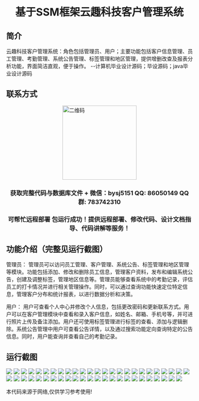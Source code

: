 <p><h1 align="center">基于SSM框架云趣科技客户管理系统</h1></p>

## 简介
云趣科技客户管理系统：角色包括管理员、用户；主要功能包括客户信息管理、员工管理、考勤管理、系统公告管理、标签管理和地区管理，提供增删改查及报表分析功能，界面简洁直观，便于操作。    --计算机毕业设计源码；毕设源码；java毕业设计源码


## 联系方式
<img src="https://bs-1329754181.cos.ap-shanghai.myqcloud.com/wx.jpg" alt="二维码" style="display: block; margin: 0 auto;" width="200px">
<p><h3 align="center">获取完整代码与数据库文件 + 微信：bysj5151 QQ: 86050149 QQ群: 783742310</h3></p>
<p><h3 align="center">可帮忙远程部署 包运行成功！提供远程部署、修改代码、设计文档指导、代码讲解等服务！</h3></p>

## 功能介绍（完整见运行截图）
管理员： 管理员可以访问员工管理、客户管理、系统公告、标签管理和地区管理等模块。功能包括添加、修改和删除员工信息，管理客户资料，发布和编辑系统公告，创建及调整标签，管理地区信息等。管理员能够查看系统中的考勤记录，评估员工的打卡情况并进行相关管理操作。同时，可以通过查询功能快速定位特定信息，管理客户分布和统计报表，以进行数据分析和决策。

用户： 用户可查看个人中心并修改个人信息，包括更改密码和更新联系方式。用户可以在客户管理模块中查看和录入客户信息，如姓名、邮箱、手机号等，并可进行照片上传及备注添加。用户还可使用标签管理进行标签的查看、添加与逻辑删除。系统公告管理中用户可查看公告详情，以及通过搜索功能定向查询特定的公告信息。同时，用户能查询并查看自己的考勤记录。


## 运行截图
![](https://bs-1329754181.cos.ap-shanghai.myqcloud.com/ssm/YunQuKeJiKeHuGuanLiXiTong/img/001.jpg)
![](https://bs-1329754181.cos.ap-shanghai.myqcloud.com/ssm/YunQuKeJiKeHuGuanLiXiTong/img/002.jpg)
![](https://bs-1329754181.cos.ap-shanghai.myqcloud.com/ssm/YunQuKeJiKeHuGuanLiXiTong/img/003.jpg)
![](https://bs-1329754181.cos.ap-shanghai.myqcloud.com/ssm/YunQuKeJiKeHuGuanLiXiTong/img/004.jpg)
![](https://bs-1329754181.cos.ap-shanghai.myqcloud.com/ssm/YunQuKeJiKeHuGuanLiXiTong/img/005.jpg)
![](https://bs-1329754181.cos.ap-shanghai.myqcloud.com/ssm/YunQuKeJiKeHuGuanLiXiTong/img/006.jpg)
![](https://bs-1329754181.cos.ap-shanghai.myqcloud.com/ssm/YunQuKeJiKeHuGuanLiXiTong/img/007.jpg)
![](https://bs-1329754181.cos.ap-shanghai.myqcloud.com/ssm/YunQuKeJiKeHuGuanLiXiTong/img/008.jpg)
![](https://bs-1329754181.cos.ap-shanghai.myqcloud.com/ssm/YunQuKeJiKeHuGuanLiXiTong/img/009.jpg)
![](https://bs-1329754181.cos.ap-shanghai.myqcloud.com/ssm/YunQuKeJiKeHuGuanLiXiTong/img/010.jpg)
![](https://bs-1329754181.cos.ap-shanghai.myqcloud.com/ssm/YunQuKeJiKeHuGuanLiXiTong/img/011.jpg)
![](https://bs-1329754181.cos.ap-shanghai.myqcloud.com/ssm/YunQuKeJiKeHuGuanLiXiTong/img/012.jpg)
![](https://bs-1329754181.cos.ap-shanghai.myqcloud.com/ssm/YunQuKeJiKeHuGuanLiXiTong/img/013.jpg)
![](https://bs-1329754181.cos.ap-shanghai.myqcloud.com/ssm/YunQuKeJiKeHuGuanLiXiTong/img/014.jpg)
![](https://bs-1329754181.cos.ap-shanghai.myqcloud.com/ssm/YunQuKeJiKeHuGuanLiXiTong/img/015.jpg)
![](https://bs-1329754181.cos.ap-shanghai.myqcloud.com/ssm/YunQuKeJiKeHuGuanLiXiTong/img/016.jpg)
![](https://bs-1329754181.cos.ap-shanghai.myqcloud.com/ssm/YunQuKeJiKeHuGuanLiXiTong/img/017.jpg)
![](https://bs-1329754181.cos.ap-shanghai.myqcloud.com/ssm/YunQuKeJiKeHuGuanLiXiTong/img/018.jpg)
![](https://bs-1329754181.cos.ap-shanghai.myqcloud.com/ssm/YunQuKeJiKeHuGuanLiXiTong/img/019.jpg)
![](https://bs-1329754181.cos.ap-shanghai.myqcloud.com/ssm/YunQuKeJiKeHuGuanLiXiTong/img/020.jpg)
![](https://bs-1329754181.cos.ap-shanghai.myqcloud.com/ssm/YunQuKeJiKeHuGuanLiXiTong/img/021.jpg)
![](https://bs-1329754181.cos.ap-shanghai.myqcloud.com/ssm/YunQuKeJiKeHuGuanLiXiTong/img/022.jpg)
![](https://bs-1329754181.cos.ap-shanghai.myqcloud.com/ssm/YunQuKeJiKeHuGuanLiXiTong/img/023.jpg)
![](https://bs-1329754181.cos.ap-shanghai.myqcloud.com/ssm/YunQuKeJiKeHuGuanLiXiTong/img/024.jpg)
![](https://bs-1329754181.cos.ap-shanghai.myqcloud.com/ssm/YunQuKeJiKeHuGuanLiXiTong/img/025.jpg)
![](https://bs-1329754181.cos.ap-shanghai.myqcloud.com/ssm/YunQuKeJiKeHuGuanLiXiTong/img/026.jpg)
![](https://bs-1329754181.cos.ap-shanghai.myqcloud.com/ssm/YunQuKeJiKeHuGuanLiXiTong/img/027.jpg)
![](https://bs-1329754181.cos.ap-shanghai.myqcloud.com/ssm/YunQuKeJiKeHuGuanLiXiTong/img/028.jpg)
![](https://bs-1329754181.cos.ap-shanghai.myqcloud.com/ssm/YunQuKeJiKeHuGuanLiXiTong/img/029.jpg)
![](https://bs-1329754181.cos.ap-shanghai.myqcloud.com/ssm/YunQuKeJiKeHuGuanLiXiTong/img/030.jpg)
![](https://bs-1329754181.cos.ap-shanghai.myqcloud.com/ssm/YunQuKeJiKeHuGuanLiXiTong/img/031.jpg)
![](https://bs-1329754181.cos.ap-shanghai.myqcloud.com/ssm/YunQuKeJiKeHuGuanLiXiTong/img/032.jpg)
![](https://bs-1329754181.cos.ap-shanghai.myqcloud.com/ssm/YunQuKeJiKeHuGuanLiXiTong/img/033.jpg)
![](https://bs-1329754181.cos.ap-shanghai.myqcloud.com/ssm/YunQuKeJiKeHuGuanLiXiTong/img/034.jpg)
![](https://bs-1329754181.cos.ap-shanghai.myqcloud.com/ssm/YunQuKeJiKeHuGuanLiXiTong/img/035.jpg)
![](https://bs-1329754181.cos.ap-shanghai.myqcloud.com/ssm/YunQuKeJiKeHuGuanLiXiTong/img/036.jpg)
![](https://bs-1329754181.cos.ap-shanghai.myqcloud.com/ssm/YunQuKeJiKeHuGuanLiXiTong/img/037.jpg)
![](https://bs-1329754181.cos.ap-shanghai.myqcloud.com/ssm/YunQuKeJiKeHuGuanLiXiTong/img/038.jpg)
![](https://bs-1329754181.cos.ap-shanghai.myqcloud.com/ssm/YunQuKeJiKeHuGuanLiXiTong/img/039.jpg)
![](https://bs-1329754181.cos.ap-shanghai.myqcloud.com/ssm/YunQuKeJiKeHuGuanLiXiTong/img/040.jpg)
![](https://bs-1329754181.cos.ap-shanghai.myqcloud.com/ssm/YunQuKeJiKeHuGuanLiXiTong/img/041.jpg)
![](https://bs-1329754181.cos.ap-shanghai.myqcloud.com/ssm/YunQuKeJiKeHuGuanLiXiTong/img/042.jpg)
![](https://bs-1329754181.cos.ap-shanghai.myqcloud.com/ssm/YunQuKeJiKeHuGuanLiXiTong/img/043.jpg)
![](https://bs-1329754181.cos.ap-shanghai.myqcloud.com/ssm/YunQuKeJiKeHuGuanLiXiTong/img/044.jpg)
![](https://bs-1329754181.cos.ap-shanghai.myqcloud.com/ssm/YunQuKeJiKeHuGuanLiXiTong/img/045.jpg)
![](https://bs-1329754181.cos.ap-shanghai.myqcloud.com/ssm/YunQuKeJiKeHuGuanLiXiTong/img/046.jpg)
![](https://bs-1329754181.cos.ap-shanghai.myqcloud.com/ssm/YunQuKeJiKeHuGuanLiXiTong/img/047.jpg)
![](https://bs-1329754181.cos.ap-shanghai.myqcloud.com/ssm/YunQuKeJiKeHuGuanLiXiTong/img/048.jpg)
![](https://bs-1329754181.cos.ap-shanghai.myqcloud.com/ssm/YunQuKeJiKeHuGuanLiXiTong/img/049.jpg)

<p>本代码来源于网络,仅供学习参考使用!</p>

